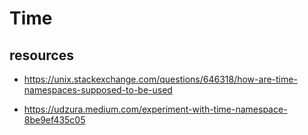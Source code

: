 # Time

## resources

- <https://unix.stackexchange.com/questions/646318/how-are-time-namespaces-supposed-to-be-used>

- <https://udzura.medium.com/experiment-with-time-namespace-8be9ef435c05>
